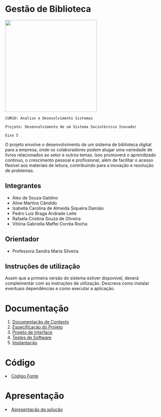 # Gestão de Biblioteca

<img src="https://github.com/ICEI-PUC-Minas-PMV-ADS/pmv-ads-2023-2-e5-proj-empext-t1-pmv-ads-2023-2-e5-projgestaobiblioteca/blob/main/docs/img/logotipo.jpeg" width="300">

`CURSO: Analise e Desevolvimento Sistemas`

`Projeto: Desenvolvimento de um Sistema Sociotécnico Inovador`

`Eixo 5 `

O projeto envolve o desenvolvimento de um sistema de biblioteca digital para a empresa, onde os colaboradores podem alugar uma variedade de livros relacionados ao setor e outros temas. Isso promoverá o aprendizado contínuo, o crescimento pessoal e profissional, além de facilitar o acesso flexível aos materiais de leitura, contribuindo para a inovação e resolução de problemas.

## Integrantes

* Alex de Souza Galdino
* Aline Martins Cândido 
* Isabella Carolina de Almeida Siqueira Damião
* Pedro Luiz Braga Andrade Leite
* Rafaela Cristina Souza de Oliveira
* Vitória Gabriella Maffei Corrêa Rocha

## Orientador

* Professora Sandra Maria Silveira

## Instruções de utilização

Assim que a primeira versão do sistema estiver disponível, deverá complementar com as instruções de utilização. Descreva como instalar eventuais dependências e como executar a aplicação.

# Documentação

<ol>
<li><a href="docs/01-Documentação de Contexto.md"> Documentação de Contexto</a></li>
<li><a href="docs/02-Especificação do Projeto.md"> Especificação do Projeto</a></li>
<li><a href="docs/03-Projeto de Interface.md"> Projeto de Interface</a></li>
<li><a href="docs/04-Testes de Software.md"> Testes de Software</a></li>
<li><a href="docs/05-Implantação.md"> Implantação</a></li>
</ol>

# Código

<li><a href="src/README.md"> Código Fonte</a></li>

# Apresentação

<li><a href="presentation/README.md"> Apresentação da solução</a></li>
